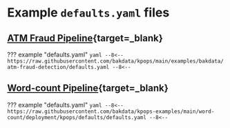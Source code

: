 # Example `defaults.yaml` files

## [ATM Fraud Pipeline](https://github.com/bakdata/kpops/tree/main/examples/bakdata/atm-fraud-detection){target=_blank}

??? example "defaults.yaml"
`yaml --8<-- https://raw.githubusercontent.com/bakdata/kpops/main/examples/bakdata/atm-fraud-detection/defaults.yaml --8<--`

## [Word-count Pipeline](https://github.com/bakdata/kpops-examples/tree/main/word-count/deployment/kpops/defaults){target=_blank}

??? example "defaults.yaml"
`yaml --8<-- https://raw.githubusercontent.com/bakdata/kpops-examples/main/word-count/deployment/kpops/defaults/defaults.yaml --8<--`
